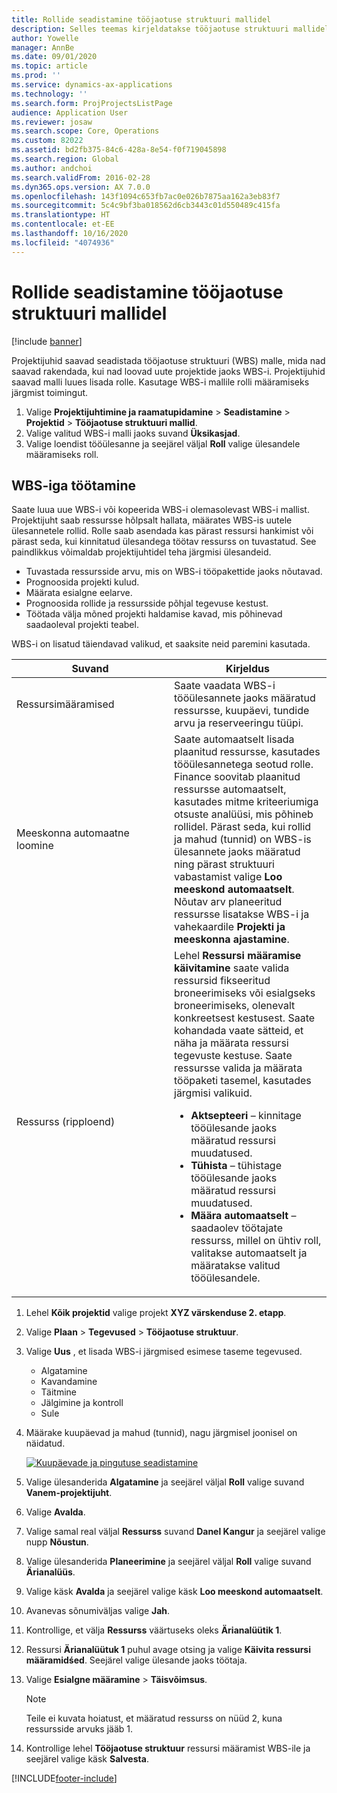 ```yaml
---
title: Rollide seadistamine tööjaotuse struktuuri mallidel
description: Selles teemas kirjeldatakse tööjaotuse struktuuri mallidele rolliteabe seadistamist.
author: Yowelle
manager: AnnBe
ms.date: 09/01/2020
ms.topic: article
ms.prod: ''
ms.service: dynamics-ax-applications
ms.technology: ''
ms.search.form: ProjProjectsListPage
audience: Application User
ms.reviewer: josaw
ms.search.scope: Core, Operations
ms.custom: 82022
ms.assetid: bd2fb375-84c6-428a-8e54-f0f719045898
ms.search.region: Global
ms.author: andchoi
ms.search.validFrom: 2016-02-28
ms.dyn365.ops.version: AX 7.0.0
ms.openlocfilehash: 143f1094c653fb7ac0e026b7875aa162a3eb83f7
ms.sourcegitcommit: 5c4c9bf3ba018562d6cb3443c01d550489c415fa
ms.translationtype: HT
ms.contentlocale: et-EE
ms.lasthandoff: 10/16/2020
ms.locfileid: "4074936"
---
```

# <a name="set-up-roles-on-work-breakdown-structure-templates"></a>Rollide seadistamine tööjaotuse struktuuri mallidel

[!include [banner](../includes/banner.md)]

Projektijuhid saavad seadistada tööjaotuse struktuuri (WBS) malle, mida nad saavad rakendada, kui nad loovad uute projektide jaoks WBS-i. Projektijuhid saavad malli luues lisada rolle. Kasutage WBS-i mallile rolli määramiseks järgmist toimingut.

1. Valige **Projektijuhtimine ja raamatupidamine** > **Seadistamine** > **Projektid** > **Tööjaotuse struktuuri mallid**.
2. Valige valitud WBS-i malli jaoks suvand **Üksikasjad**.
3. Valige loendist tööülesanne ja seejärel väljal **Roll** valige ülesandele määramiseks roll.

## <a name="work-with-a-wbs"></a>WBS-iga töötamine

Saate luua uue WBS-i või kopeerida WBS-i olemasolevast WBS-i mallist. Projektijuht saab ressursse hõlpsalt hallata, määrates WBS-is uutele ülesannetele rollid. Rolle saab asendada kas pärast ressursi hankimist või pärast seda, kui kinnitatud ülesandega töötav ressurss on tuvastatud. See paindlikkus võimaldab projektijuhtidel teha järgmisi ülesandeid.

- Tuvastada ressursside arvu, mis on WBS-i tööpakettide jaoks nõutavad.
- Prognoosida projekti kulud.
- Määrata esialgne eelarve.
- Prognoosida rollide ja ressursside põhjal tegevuse kestust.
- Töötada välja mõned projekti haldamise kavad, mis põhinevad saadaoleval projekti teabel.

WBS-i on lisatud täiendavad valikud, et saaksite neid paremini kasutada.

<table>
<colgroup>
<col width="50%" />
<col width="50%" />
</colgroup>
<thead>
<tr class="header">
<th>Suvand</th>
<th>Kirjeldus</th>
</tr>
</thead>
<tbody>
<tr class="odd">
<td>Ressursimääramised</td>
<td>Saate vaadata WBS-i tööülesannete jaoks määratud ressursse, kuupäevi, tundide arvu ja reserveeringu tüüpi.</td>
</tr>
<tr class="even">
<td>Meeskonna automaatne loomine</td>
<td>Saate automaatselt lisada plaanitud ressursse, kasutades tööülesannetega seotud rolle. Finance soovitab plaanitud ressursse automaatselt, kasutades mitme kriteeriumiga otsuste analüüsi, mis põhineb rollidel. Pärast seda, kui rollid ja mahud (tunnid) on WBS-is ülesannete jaoks määratud ning pärast struktuuri vabastamist valige <strong>Loo meeskond automaatselt</strong>. Nõutav arv planeeritud ressursse lisatakse WBS-i ja vahekaardile <strong>Projekti ja meeskonna ajastamine</strong>.</td>
</tr>
<tr class="odd">
<td>Ressurss (ripploend)</td>
<td>Lehel <strong>Ressursi määramise käivitamine</strong> saate valida ressursid fikseeritud broneerimiseks või esialgseks broneerimiseks, olenevalt konkreetsest kestusest. Saate kohandada vaate sätteid, et näha ja määrata ressursi tegevuste kestuse. Saate ressursse valida ja määrata tööpaketi tasemel, kasutades järgmisi valikuid.
<ul>
<li><strong>Aktsepteeri</strong> – kinnitage tööülesande jaoks määratud ressursi muudatused.</li>
<li><strong>Tühista</strong> – tühistage tööülesande jaoks määratud ressursi muudatused.</li>
<li><strong>Määra automaatselt</strong> – saadaolev töötajate ressurss, millel on ühtiv roll, valitakse automaatselt ja määratakse valitud tööülesandele.</li>
</ul></td>
</tr>
</tbody>
</table>

1. Lehel **Kõik projektid** valige projekt **XYZ värskenduse 2. etapp**.
2. Valige **Plaan** > **Tegevused** > **Tööjaotuse struktuur**.
3. Valige **Uus** , et lisada WBS-i järgmised esimese taseme tegevused.

    - Algatamine
    - Kavandamine
    - Täitmine
    - Jälgimine ja kontroll
    - Sule

4. Määrake kuupäevad ja mahud (tunnid), nagu järgmisel joonisel on näidatud.

    [![Kuupäevade ja pingutuse seadistamine](./media/projectresourcing10.jpg)](./media/projectresourcing10.jpg)

5. Valige ülesanderida **Algatamine** ja seejärel väljal **Roll** valige suvand **Vanem-projektijuht**.
6. Valige **Avalda**.
7. Valige samal real väljal **Ressurss** suvand **Danel Kangur** ja seejärel valige nupp **Nõustun**.
8. Valige ülesanderida **Planeerimine** ja seejärel väljal **Roll** valige suvand **Ärianalüüs**.
9. Valige käsk **Avalda** ja seejärel valige käsk **Loo meeskond automaatselt**.
10. Avanevas sõnumiväljas valige **Jah**.
11. Kontrollige, et välja **Ressurss** väärtuseks oleks **Ärianalüütik 1**.
12. Ressursi **Ärianalüütuk 1** puhul avage otsing ja valige **Käivita ressursi määramidśed**. Seejärel valige ülesande jaoks töötaja.
13. Valige **Esialgne määramine** &gt; **Täisvõimsus**.

    > [!NOTE] 
    > Teile ei kuvata hoiatust, et määratud ressurss on nüüd 2, kuna ressursside arvuks jääb 1.

14. Kontrollige lehel **Tööjaotuse struktuur** ressursi määramist WBS-ile ja seejärel valige käsk **Salvesta**.


[!INCLUDE[footer-include](../includes/footer-banner.md)]